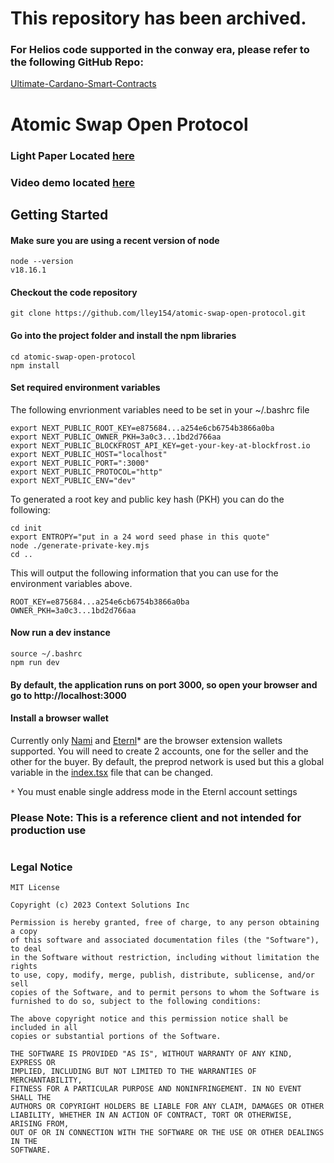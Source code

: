 # This repository has been archived.
### For Helios code supported in the conway era, please refer to the following GitHub Repo:
[Ultimate-Cardano-Smart-Contracts](https://github.com/ava-orange-education/Ultimate-Cardano-Smart-Contracts)
#

# Atomic Swap Open Protocol
### Light Paper Located [here](https://github.com/lley154/atomic-swap-open-protocol/blob/main/docs/Atomic-Swap-Open-Protocol-1.0.pdf)
### Video demo located [here](https://youtu.be/qy1gFzZeE3o)

##
## Getting Started
#### Make sure you are using a recent version of node
```
node --version
v18.16.1
```
#### Checkout the code repository
```
git clone https://github.com/lley154/atomic-swap-open-protocol.git
```

#### Go into the project folder and install the npm libraries
```
cd atomic-swap-open-protocol
npm install
```
#### Set required environment variables
The following envrionment variables need to be set in your ~/.bashrc file
```
export NEXT_PUBLIC_ROOT_KEY=e875684...a254e6cb6754b3866a0ba
export NEXT_PUBLIC_OWNER_PKH=3a0c3...1bd2d766aa
export NEXT_PUBLIC_BLOCKFROST_API_KEY=get-your-key-at-blockfrost.io
export NEXT_PUBLIC_HOST="localhost"
export NEXT_PUBLIC_PORT=":3000"
export NEXT_PUBLIC_PROTOCOL="http"
export NEXT_PUBLIC_ENV="dev"

```
To generated a root key and public key hash (PKH) you can do the following:
```
cd init
export ENTROPY="put in a 24 word seed phase in this quote"
node ./generate-private-key.mjs
cd ..
```
This will output the following information that you can use for the environment variables above.
```
ROOT_KEY=e875684...a254e6cb6754b3866a0ba
OWNER_PKH=3a0c3...1bd2d766aa
```

#### Now run a dev instance
```
source ~/.bashrc
npm run dev
```
#### By default, the application runs on port 3000, so open your browser and go to http://localhost:3000

#### Install a browser wallet
Currently only [Nami](https://chrome.google.com/webstore/detail/nami/lpfcbjknijpeeillifnkikgncikgfhdo) and [Eternl](https://chrome.google.com/webstore/detail/eternl/kmhcihpebfmpgmihbkipmjlmmioameka)* are the browser extension wallets supported.  You will need to create 2 accounts, one for the seller and the other for the buyer.  By default, the preprod network is used but this a global variable in the [index.tsx](https://github.com/lley154/atomic-swap-open-protocol/blob/main/pages/index.tsx) file that can be changed.

```*``` You must enable single address mode in the Eternl account settings


### Please Note: This is a reference client and not intended for production use
#

### Legal Notice
```
MIT License

Copyright (c) 2023 Context Solutions Inc

Permission is hereby granted, free of charge, to any person obtaining a copy
of this software and associated documentation files (the "Software"), to deal
in the Software without restriction, including without limitation the rights
to use, copy, modify, merge, publish, distribute, sublicense, and/or sell
copies of the Software, and to permit persons to whom the Software is
furnished to do so, subject to the following conditions:

The above copyright notice and this permission notice shall be included in all
copies or substantial portions of the Software.

THE SOFTWARE IS PROVIDED "AS IS", WITHOUT WARRANTY OF ANY KIND, EXPRESS OR
IMPLIED, INCLUDING BUT NOT LIMITED TO THE WARRANTIES OF MERCHANTABILITY,
FITNESS FOR A PARTICULAR PURPOSE AND NONINFRINGEMENT. IN NO EVENT SHALL THE
AUTHORS OR COPYRIGHT HOLDERS BE LIABLE FOR ANY CLAIM, DAMAGES OR OTHER
LIABILITY, WHETHER IN AN ACTION OF CONTRACT, TORT OR OTHERWISE, ARISING FROM,
OUT OF OR IN CONNECTION WITH THE SOFTWARE OR THE USE OR OTHER DEALINGS IN THE
SOFTWARE.
```

